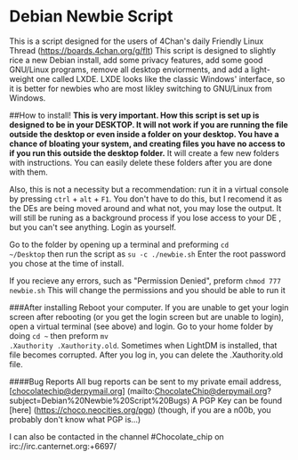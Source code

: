 # Debian Newbie Script
This is a script designed for the users of 4Chan's daily Friendly Linux Thread (https://boards.4chan.org/g/flt)
This script is designed to slightly rice a new Debian install, add some privacy features, add some good GNU/Linux programs, remove all desktop enviorments, and add a light-weight one called LXDE. LXDE looks like the classic Windows' interface, so it is better for newbies who are most likley switching to GNU/Linux from Windows.

##How to install!
**This is very important. How this script is set up is designed to be in your DESKTOP. It will not work if you are running the file outside the desktop or even inside a folder on your desktop. You have a chance of bloating your system, and creating files you have no access to if you run this outside the desktop folder.** It will create a few new folders with instructions. You can easily delete these folders after you are done with them.

Also, this is not a necessity but a recommendation: run it in a virtual console by pressing <code>ctrl</code> + <code>alt</code> + <code>F1</code>. You don't have to do this, but I recomend it as the DEs are being moved around and what not, you may lose the output. It will still be runing as a background process if you lose access to your DE , but you can't see anything. Login as yourself.

Go to the folder by opening up a terminal and preforming 
<code>cd ~/Desktop</code>
then run the script as
<code>su -c ./newbie.sh</code>
Enter the root password you chose at the time of install.

If you recieve any errors, such as "Permission Denied", preform 
<code>chmod 777 newbie.sh</code>
This will change the permissions and you should be able to run it

###After installing
Reboot your computer. If you are unable to get your login screen after rebooting (or you get the login screen but are unable to login), open a virtual terminal (see above) and login. Go to your home folder by doing <code>cd ~</code> then preform <code>mv .Xauthority .Xauthority.old</code>. Sometimes when LightDM is installed, that file becomes corrupted. After you log in, you can delete the .Xauthority.old file.

####Bug Reports
All bug reports can be sent to my private email address, 
[chocolatechip@derpymail.org] (mailto:ChocolateChip@derpymail.org?subject=Debian%20Newbie%20Script%20Bugs)
A PGP Key can be found [here] (https://choco.neocities.org/pgp) (though, if you are a n00b, you probably don't know what PGP is...)

I can also be contacted in the channel #Chocolate_chip on irc://irc.canternet.org:+6697/


